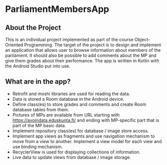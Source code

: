 # ParliamentMembersApp
## About the Project

This is an individual project implemented as part of the course Object-Oriented Programming. The target of the project is to design and implement an application that allows user to browse information about members of the parliament. It should also be possible to add comments about the MP and give them grades about their performance. The app is written in Kotlin with the Android Studio put into use.

## What are in the app?
* Retrofit and moshi libraries are used for reading the data. 
* Data is stored a Room database in the Android device. 
* Define class(es) to store grades and comments and create Room database tables from them.
* Pictures of MPs are available from URL starting with https://avoindata.eduskunta.fi/ and ending with MP-specific part that is part of the MP basic data. 
* Implement repository class(es) for database / image store access.
* Implement app views as fragments and use navigation mechanism to move from a view to another. Implement a view model for each view and use binding mechanism. 
* RecyclerView is used for displaying collections of information.
* Live data to update views from database / image storage.
